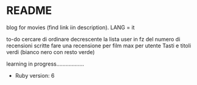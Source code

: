 # README

blog for movies (find link iin description). LANG = it

to-do
cercare di ordinare decrescente la lista user in fz del numero di recensioni scritte
fare una recensione per film max per utente
Tasti e titoli verdi (bianco nero con resto verde)



learning in progress..................

* Ruby version: 6


